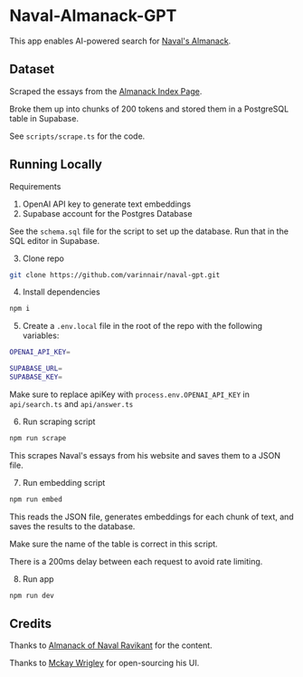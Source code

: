 # Naval-Almanack-GPT

This app enables AI-powered search for [Naval's Almanack](https://www.navalmanack.com/almanack-of-naval-ravikant/table-of-contents).

## Dataset

Scraped the essays from the [Almanack Index Page](https://www.navalmanack.com/almanack-of-naval-ravikant/table-of-contents).

Broke them up into chunks of 200 tokens and stored them in a PostgreSQL table in Supabase.

See `scripts/scrape.ts` for the code.

## Running Locally

Requirements

1. OpenAI API key to generate text embeddings
2. Supabase account for the Postgres Database

See the `schema.sql` file for the script to set up the database. Run that in the SQL editor in Supabase.

3. Clone repo

```bash
git clone https://github.com/varinnair/naval-gpt.git
```

4. Install dependencies

```bash
npm i
```

5. Create a `.env.local` file in the root of the repo with the following variables:

```bash
OPENAI_API_KEY=

SUPABASE_URL=
SUPABASE_KEY=
```

Make sure to replace apiKey with `process.env.OPENAI_API_KEY` in `api/search.ts` and `api/answer.ts`

6. Run scraping script

```bash
npm run scrape
```

This scrapes Naval's essays from his website and saves them to a JSON file.

7. Run embedding script

```bash
npm run embed
```

This reads the JSON file, generates embeddings for each chunk of text, and saves the results to the database.

Make sure the name of the table is correct in this script.

There is a 200ms delay between each request to avoid rate limiting.

8. Run app

```bash
npm run dev
```

## Credits

Thanks to [Almanack of Naval Ravikant](https://www.navalmanack.com/almanack-of-naval-ravikant/table-of-contents) for the content.

Thanks to [Mckay Wrigley](https://twitter.com/mckaywrigley) for open-sourcing his UI.
